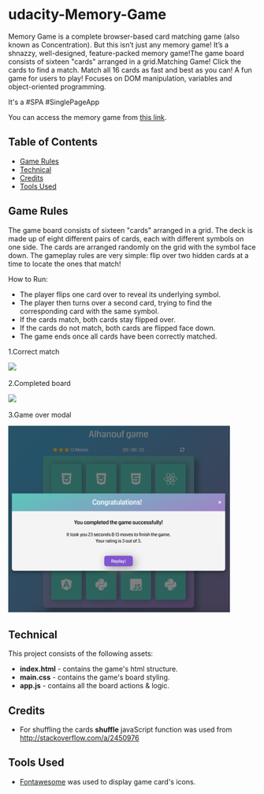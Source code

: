 # udacity-Memory-Game
Memory Game is a complete browser-based card matching game (also known as Concentration). But this isn’t just any memory game! It’s a shnazzy, well-designed, feature-packed memory game!The game board consists of sixteen "cards" arranged in a grid.Matching Game! Click the cards to find a match. Match all 16 cards as fast and best as you can!
A fun game for users to play! Focuses on DOM manipulation, variables and object-oriented programming.

It's a #SPA #SinglePageApp

You can access the memory game from [this link](https://htmlpreview.github.io/?https://github.com/ogasimli/udacity-Memory-Game/blob/master/index.html).

## Table of Contents

* [Game Rules](#game-rules)
* [Technical](#technical)
* [Credits](#credits)
* [Tools Used](#tools-used)

## Game Rules

The game board consists of sixteen "cards" arranged in a grid. The deck is made up of eight different pairs of cards, each with different symbols on one side. The cards are arranged randomly on the grid with the symbol face down. The gameplay rules are very simple: flip over two hidden cards at a time to locate the ones that match! 

How to Run:

* The player flips one card over to reveal its underlying symbol.
* The player then turns over a second card, trying to find the corresponding card with the same symbol.
* If the cards match, both cards stay flipped over.
* If the cards do not match, both cards are flipped face down.
* The game ends once all cards have been correctly matched.

1.Correct match

<img src="./img/correct_move.png" width="450">

2.Completed board

<img src="./img/complete.png" width="450">

3.Game over modal

<img src="./img/modal.png" width="450">

## Technical

This project consists of the following assets:

* **index.html**  - contains the game's html structure.
* **main.css** - contains the game's board styling.
* **app.js** - contains all the board actions & logic.

## Credits

* For shuffling the cards **shuffle** javaScript function was used from http://stackoverflow.com/a/2450976

## Tools Used

* [Fontawesome](http://fontawesome.io/icons/) was used to display game card's icons.
